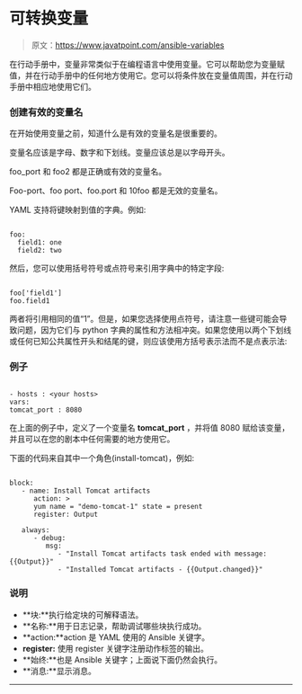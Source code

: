 # 可转换变量

> 原文：<https://www.javatpoint.com/ansible-variables>

在行动手册中，变量非常类似于在编程语言中使用变量。它可以帮助您为变量赋值，并在行动手册中的任何地方使用它。您可以将条件放在变量值周围，并在行动手册中相应地使用它们。

### 创建有效的变量名

在开始使用变量之前，知道什么是有效的变量名是很重要的。

变量名应该是字母、数字和下划线。变量应该总是以字母开头。

foo_port 和 foo2 都是正确或有效的变量名。

Foo-port、foo port、foo.port 和 10foo 都是无效的变量名。

YAML 支持将键映射到值的字典。例如:

```

foo:
  field1: one
  field2: two

```

然后，您可以使用括号符号或点符号来引用字典中的特定字段:

```

foo['field1']
foo.field1

```

两者将引用相同的值“1”。但是，如果您选择使用点符号，请注意一些键可能会导致问题，因为它们与 python 字典的属性和方法相冲突。如果您使用以两个下划线或任何已知公共属性开头和结尾的键，则应该使用方括号表示法而不是点表示法:

### 例子

```

- hosts : <your hosts> 
vars:
tomcat_port : 8080 

```

在上面的例子中，定义了一个变量名 **tomcat_port** ，并将值 8080 赋给该变量，并且可以在您的剧本中任何需要的地方使用它。

下面的代码来自其中一个角色(install-tomcat)，例如:

```

block: 
   - name: Install Tomcat artifacts 
      action: > 
      yum name = "demo-tomcat-1" state = present 
      register: Output 

   always: 
      - debug: 
         msg: 
            - "Install Tomcat artifacts task ended with message: {{Output}}" 
            - "Installed Tomcat artifacts - {{Output.changed}}" 

```

### 说明

*   **块:**执行给定块的可解释语法。
*   **名称:**用于日志记录，帮助调试哪些块执行成功。
*   **action:**action 是 YAML 使用的 Ansible 关键字。
*   **register:** 使用 register 关键字注册动作标签的输出。
*   **始终:**也是 Ansible 关键字；上面说下面仍然会执行。
*   **消息:**显示消息。

* * *